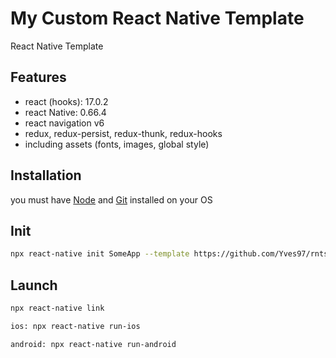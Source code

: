 # My Custom React Native Template

React Native Template

## Features
- react (hooks): 17.0.2
- react Native: 0.66.4
- react navigation v6
- redux, redux-persist, redux-thunk, redux-hooks
- including assets (fonts, images, global style)

## Installation
you must have [Node](https://nodejs.org/en/) and [Git](https://git-scm.com/) installed on your OS


## Init
```bash
npx react-native init SomeApp --template https://github.com/Yves97/rntstarter.git
```

## Launch
```bash
npx react-native link
```

```bash
ios: npx react-native run-ios
```

```bash
android: npx react-native run-android
```


